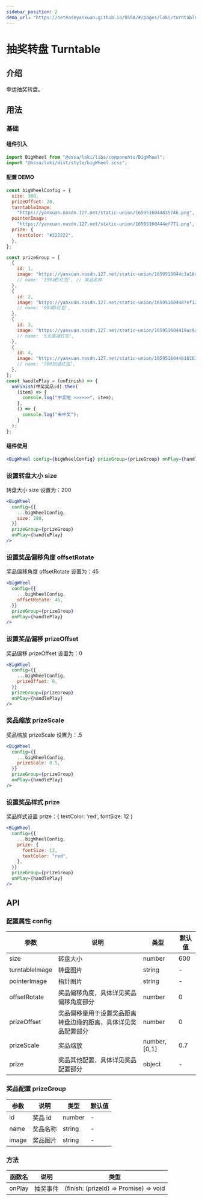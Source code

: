 ```yaml
---
sidebar_position: 2
demo_url: "https://neteaseyanxuan.github.io/OSSA/#/pages/loki/turntable/index"
---
```


# 抽奖转盘 Turntable

## 介绍

幸运抽奖转盘。

## 用法

### 基础

#### 组件引入

```jsx
import BigWheel from "@ossa/loki/libs/components/BigWheel";
import "@ossa/loki/dist/style/bigWheel.scss";
```

#### 配置 DEMO

```jsx
const bigWheelConfig = {
  size: 300,
  prizeOffset: 20,
  turntableImage:
    "https://yanxuan.nosdn.127.net/static-union/1659516044835746.png",
  pointerImage:
    "https://yanxuan.nosdn.127.net/static-union/16595160444ef771.png",
  prize: {
    textColor: "#222222",
  },
};

const prizeGroup = [
  {
    id: 1,
    image: "https://yanxuan.nosdn.127.net/static-union/1659516044c3a18c.png", // 奖品图片
    // name: '199减5红包', // 奖品名称
  },
  {
    id: 2,
    image: "https://yanxuan.nosdn.127.net/static-union/165951604487ef12.png",
    // name: '99减5红包',
  },
  {
    id: 3,
    image: "https://yanxuan.nosdn.127.net/static-union/165951604419ac9a.png",
    // name: '5元直减红包',
  },
  {
    id: 4,
    image: "https://yanxuan.nosdn.127.net/static-union/1659516044816161.png",
    // name: '700加油红包',
  },
];
const handlePlay = (onFinish) => {
  onFinish(中奖奖品id).then(
    (item) => {
      console.log("中奖啦 >>>>>>", item);
    },
    () => {
      console.log("未中奖");
    }
  );
};
```

#### 组件使用

```jsx
<BigWheel config={bigWheelConfig} prizeGroup={prizeGroup} onPlay={handlePlay} />
```

### 设置转盘大小 size

转盘大小 size 设置为：200

```jsx
<BigWheel
  config={{
    ...bigWheelConfig,
    size: 200,
  }}
  prizeGroup={prizeGroup}
  onPlay={handlePlay}
/>
```

### 设置奖品偏移角度 offsetRotate

奖品偏移角度 offsetRotate 设置为：45

```jsx
<BigWheel
  config={{
    ...bigWheelConfig,
    offsetRotate: 45,
  }}
  prizeGroup={prizeGroup}
  onPlay={handlePlay}
/>
```

### 设置奖品偏移 prizeOffset

奖品偏移 prizeOffset 设置为：0

```jsx
<BigWheel
  config={{
    ...bigWheelConfig,
    prizeOffset: 0,
  }}
  prizeGroup={prizeGroup}
  onPlay={handlePlay}
/>
```

### 奖品缩放 prizeScale

奖品缩放 prizeScale 设置为：.5

```jsx
<BigWheel
  config={{
    ...bigWheelConfig,
    prizeScale: 0.5,
  }}
  prizeGroup={prizeGroup}
  onPlay={handlePlay}
/>
```

### 设置奖品样式 prize

奖品样式设置 prize：{ textColor: 'red', fontSize: 12 }

```jsx
<BigWheel
  config={{
    ...bigWheelConfig,
    prize: {
      fontSize: 12,
      textColor: "red",
    },
  }}
  prizeGroup={prizeGroup}
  onPlay={handlePlay}
/>
```

## API

### 配置属性 config

| 参数           | 说明                                                           | 类型          | 默认值 |
| -------------- | -------------------------------------------------------------- | ------------- | ------ |
| size           | 转盘大小                                                       | number        | 600    |
| turntableImage | 转盘图片                                                       | string        | -      |
| pointerImage   | 指针图片                                                       | string        | -      |
| offsetRotate   | 奖品偏移角度，具体详见奖品偏移角度部分                         | number        | 0      |
| prizeOffset    | 奖品偏移量用于设置奖品距离转盘边缘的距离，具体详见奖品配置部分 | number        | 0      |
| prizeScale     | 奖品缩放                                                       | number, [0,1] | 0.7    |
| prize          | 奖品其他配置，具体详见奖品配置部分                             | object        | -      |

### 奖品配置 prizeGroup

| 参数  | 说明     | 类型   | 默认值 |
| ----- | -------- | ------ | ------ |
| id    | 奖品 id  | number | -      |
| name  | 奖品名称 | string | -      |
| image | 奖品图片 | string | -      |

### 方法

| 函数名 | 说明     | 类型                                   |
| ------ | -------- | -------------------------------------- |
| onPlay | 抽奖事件 | (finish: (prizeId) => Promise) => void |
